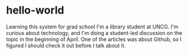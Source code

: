 # hello-world
Learning this system for grad school
I'm a library student at UNCG. I'm curious about technology, and I'm doing a student-led discussion on the topic in the beginning of April. One of the articles was about Github, so I figured I should check it out before I talk about it.
